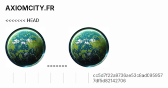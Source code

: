 ## AXIOMCITY.FR
<<<<<<< HEAD

<a src="https://axiomcity.github.io/">
<img src="https://github.com/axiomcity/axiomcity.github.io/blob/main/planete_01.png">
</a>
=======

<a href="https://axiomcity.github.io/">
<img src="https://github.com/axiomcity/axiomcity.github.io/blob/main/planete_01.png">
</a>




>>>>>>> cc5d7f22a9736ae53c8ad0959577df5d82142706
